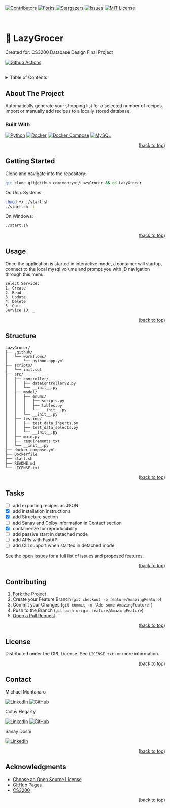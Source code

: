 <div id="readme-top"></div>

<!-- PROJECT SHIELDS -->
[![Contributors][contributors-shield]][contributors-url]
[![Forks][forks-shield]][forks-url]
[![Stargazers][stars-shield]][stars-url]
[![Issues][issues-shield]][issues-url]
[![MIT License][license-shield]][license-url]

<!-- PROJECT LOGO -->
<br />

# 🛒 LazyGrocer

Created for: CS3200 Database Design Final Project

[![Github Actions][ghactionsLogo]][ghactionsLogo-url]

<br />

<!-- TABLE OF CONTENTS -->
<details>
  <summary>Table of Contents</summary>
  <ol>
    <li><a href="#about-the-project">About The Project</a></li>
    <li><a href="#getting-started">Getting Started</a></li>
    <li><a href="#usage">Usage</a></li>
    <li><a href="#structure">Structure</a></li>
    <li><a href="#tasks">Tasks</a></li>
    <li><a href="#contributing">Contributing</a></li>
    <li><a href="#license">License</a></li>
    <li><a href="#contact">Contact</a></li>
    <li><a href="#acknowledgments">Acknowledgments</a></li>
  </ol>
</details>

<!-- ABOUT THE PROJECT -->
## About The Project

Automatically generate your shopping list for a selected number of recipes. Import or manually add recipes to a locally stored database.

### Built With
[![Python][pythonLogo]][pythonLogo-url]
[![Docker][dockerLogo]][dockerLogo-url]
[![Docker Compose][dcLogo]][dcLogo-url]
[![MySQL][mysqlLogo]][mysqlLogo-url]


<p align="right">(<a href="#readme-top">back to top</a>)</p>

<!-- GETTING STARTED -->
## Getting Started

Clone and navigate into the repository:
```bash
git clone git@github.com:montymi/LazyGrocer && cd LazyGrocer
```

On Unix Systems:
```bash
chmod +x ./start.sh
./start.sh -i
```
On Windows:
```bash
./start.sh
```
<p align="right">(<a href="#readme-top">back to top</a>)</p>

<!-- USAGE EXAMPLES -->
## Usage

Once the application is started in interactive mode, a container will startup, connect to the local mysql volume and prompt you with ID navigation through this menu:
```
Select Service:
1. Create
2. Read
3. Update
4. Delete
5. Quit
Service ID: _
```

<p align="right">(<a href="#readme-top">back to top</a>)</p>

<!-- STRUCTURE -->
## Structure
```
LazyGrocer/
├── .github/
│   └── workflows/
│       └── python-app.yml
├── scripts/
│   └── init.sql
├── src/
│   ├── controller/
│   │   ├── dataControllerv2.py
│   │   └── __init__.py
│   ├── model/
│   │   ├── enums/
│   │   │   ├── scripts.py
│   │   │   ├── tables.py
│   │   │   └── __init__.py
│   │   └── __init__.py
│   ├── testing/
│   │   ├── test_data_inserts.py
│   │   ├── test_data_selects.py
│   │   └── __init__.py
│   ├── main.py
│   ├── requirements.txt
│   └── __init__.py
├── docker-compose.yml
├── Dockerfile
├── start.sh
├── README.md
└── LICENSE.txt
```

<p align="right">(<a href="#readme-top">back to top</a>)</p>

<!-- TASKS -->
## Tasks
- [ ] add exporting recipes as JSON
- [X] add installation instructions
- [X] add Structure section
- [ ] add Sanay and Colby information in Contact section
- [X] containerize for reproducibility
- [ ] add passive start in detached mode
- [ ] add APIs with FastAPI
- [ ] add CLI support when started in detached mode

See the [open issues](https://github.com/montymi/LazyGrocer/issues) for a full list of issues and proposed features.

<p align="right">(<a href="#readme-top">back to top</a>)</p>



<!-- CONTRIBUTING -->
## Contributing

1. [Fork the Project](https://docs.github.com/en/get-started/quickstart/fork-a-repo)
2. Create your Feature Branch (`git checkout -b feature/AmazingFeature`)
3. Commit your Changes (`git commit -m 'Add some AmazingFeature'`)
4. Push to the Branch (`git push origin feature/AmazingFeature`)
5. [Open a Pull Request](https://docs.github.com/en/pull-requests/collaborating-with-pull-requests/proposing-changes-to-your-work-with-pull-requests/about-pull-requests)

<p align="right">(<a href="#readme-top">back to top</a>)</p>



<!-- LICENSE -->
## License

Distributed under the GPL License. See `LICENSE.txt` for more information.

<p align="right">(<a href="#readme-top">back to top</a>)</p>



<!-- CONTACT -->
## Contact

Michael Montanaro

[![LinkedIn][linkedinLogo]](https://www.linkedin.com/in/michael-montanaro/) 
[![GitHub][githubLogo]](https://github.com/montymi)

Colby Hegarty 

[![LinkedIn][linkedinLogo]](https://www.linkedin.com/in/colby-hegarty-7131521b8/) 
[![GitHub][githubLogo]](https://github.com/colbyhegarty)

Sanay Doshi

[![LinkedIn][linkedinLogo]](https://www.linkedin.com/in/sanay-doshi-352350200/)

<p align="right">(<a href="#readme-top">back to top</a>)</p>


<!-- ACKNOWLEDGMENTS -->
## Acknowledgments

* [Choose an Open Source License](https://choosealicense.com)
* [GitHub Pages](https://pages.github.com)
* [CS3200](https://www.khoury.northeastern.edu/home/kathleen/)

<p align="right">(<a href="#readme-top">back to top</a>)</p>



<!-- MARKDOWN LINKS & IMAGES -->
<!-- https://www.markdownguide.org/basic-syntax/#reference-style-links -->
[linkedinLogo]: https://img.shields.io/badge/-LinkedIn-black.svg?style=for-the-badge&logo=linkedin
[githubLogo]: https://img.shields.io/badge/-GitHub-black.svg?style=for-the-badge&logo=github
[ghactionsLogo]: https://github.com/montymi/LazyGrocer/actions/workflows/python-app.yml/badge.svg
[ghactionsLogo-url]: https://github.com/montymi/LazyGrocer/actions/workflows/python-app.yml
[pythonLogo]: https://img.shields.io/badge/Python-black?style=for-the-badge&logo=python&logoColor=natural
[pythonLogo-url]: https://python.org/
[mysqlLogo]: https://img.shields.io/badge/MySQL-black?style=for-the-badge&logo=mysql
[mysqlLogo-url]: https://www.mysql.com/
[dockerLogo]: https://img.shields.io/badge/Docker-black?style=for-the-badge&logo=docker
[dockerLogo-url]: https://www.docker.com/
[dcLogo]: https://img.shields.io/badge/Docker%20Compose-black?style=for-the-badge&logo=docker&logoColor=purple
[dcLogo-url]: https://docs.docker.com/compose/
[contributors-shield]: https://img.shields.io/github/contributors/montymi/LazyGrocer.svg?style=for-the-badge
[contributors-url]: https://github.com/montymi/LazyGrocer/graphs/contributors
[forks-shield]: https://img.shields.io/github/forks/montymi/LazyGrocer.svg?style=for-the-badge
[forks-url]: https://github.com/montymi/LazyGrocer/network/members
[stars-shield]: https://img.shields.io/github/stars/montymi/LazyGrocer.svg?style=for-the-badge
[stars-url]: https://github.com/montymi/LazyGrocer/stargazers
[issues-shield]: https://img.shields.io/github/issues/montymi/LazyGrocer.svg?style=for-the-badge
[issues-url]: https://github.com/montymi/LazyGrocer/issues
[license-shield]: https://img.shields.io/github/license/montymi/LazyGrocer.svg?style=for-the-badge
[license-url]: https://github.com/montymi/LazyGrocer/blob/master/LICENSE.txt
[linkedin-shield]: https://img.shields.io/badge/-LinkedIn-black.svg?style=for-the-badge&logo=linkedin&colorB=555
[linkedin-url]: https://linkedin.com/in/michael-montanaro
